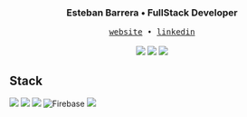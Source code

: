 <div align="center">
  <h3>Esteban Barrera • FullStack Developer</h3> 
  <samp>
    <a href="https://Estebanbss.dev/">website</a> •
    <a href="https://www.linkedin.com/in/estebanbss/">linkedin</a> 
  </samp>
</div>
<br>

<div  align='center'>
<img src="https://github-readme-stats.vercel.app/api?username=Estebanbss&theme=dark&show_icons=true&hide_border=true&count_private=true&width=400&height=50"> 
<img src="https://github-readme-streak-stats.herokuapp.com/?user=Estebanbss&theme=dark&hide_border=true&width=400&height=50"> 
<img src="https://github-readme-stats.vercel.app/api/top-langs/?username=Estebanbss&theme=dark&show_icons=true&hide_border=true&layout=compact&width=400&height=200">

</div>



## Stack
![](https://img.shields.io/badge/Angular-DD0031?style=for-the-badge&logo=angular&logoColor=white)
![](https://img.shields.io/badge/Astro-FF5D01.svg?style=for-the-badge&logo=Astro&logoColor=white)
![](https://img.shields.io/badge/Microsoft_SQL_Server-CC2927?style=for-the-badge&logo=microsoft-sql-server&logoColor=white)
![Firebase](https://img.shields.io/badge/firebase-%23039BE5.svg?style=for-the-badge&logo=firebase)
![](https://img.shields.io/badge/Tailwind_CSS-38B2AC?style=for-the-badge&logo=tailwind-css&logoColor=white)
